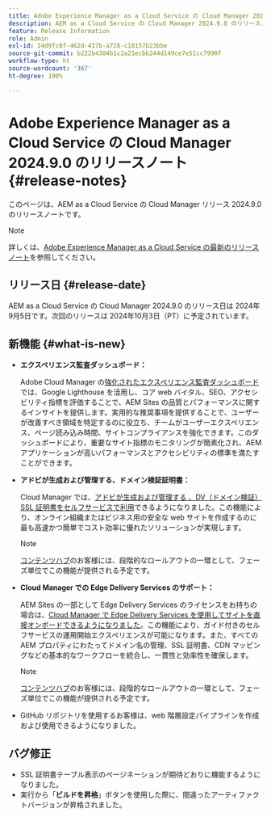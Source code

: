 ```yaml
---
title: Adobe Experience Manager as a Cloud Service の Cloud Manager 2024.9.0 のリリースノート
description: AEM as a Cloud Service の Cloud Manager 2024.9.0 のリリースノートについて説明します。
feature: Release Information
role: Admin
exl-id: 24d9fc6f-462d-417b-a728-c18157b23bbe
source-git-commit: b222b4384b1c2a21ecbb244d149ce7e51cc7990f
workflow-type: ht
source-wordcount: '367'
ht-degree: 100%

---
```


# Adobe Experience Manager as a Cloud Service の Cloud Manager 2024.9.0 のリリースノート {#release-notes}

このページは、AEM as a Cloud Service の Cloud Manager リリース 2024.9.0 のリリースノートです。

>[!NOTE]
>
>詳しくは、[Adobe Experience Manager as a Cloud Service の最新のリリースノート](/help/release-notes/release-notes-cloud/release-notes-current.md)を参照してください。

## リリース日 {#release-date}

AEM as a Cloud Service の Cloud Manager 2024.9.0 のリリース日は 2024年9月5日です。次回のリリースは 2024年10月3日（PT）に予定されています。

## 新機能 {#what-is-new}

* **エクスペリエンス監査ダッシュボード：**

  Adobe Cloud Manager の[強化されたエクスペリエンス監査ダッシュボード](/help/implementing/cloud-manager/experience-audit-dashboard.md)では、Google Lighthouse を活用し、コア web バイタル、SEO、アクセシビリティ指標を評価することで、AEM Sites の品質とパフォーマンスに関するインサイトを提供します。実用的な推奨事項を提供することで、ユーザーが改善すべき領域を特定するのに役立ち、チームがユーザーエクスペリエンス、ページ読み込み時間、サイトコンプライアンスを強化できます。このダッシュボードにより、重要なサイト指標のモニタリングが簡素化され、AEM アプリケーションが高いパフォーマンスとアクセシビリティの標準を満たすことができます。

* **アドビが生成および管理する、ドメイン検証証明書：**

  Cloud Manager では、[アドビが生成および管理する 、DV（ドメイン検証）SSL 証明書をセルフサービスで利用](/help/implementing/cloud-manager/managing-ssl-certifications/add-ssl-certificate.md)できるようになりました。この機能により、オンライン組織またはビジネス用の安全な web サイトを作成するのに最も高速かつ簡単でコスト効率に優れたソリューションが実現します。<!-- CMGR-52403 -->

  >[!NOTE]
  >
  >[コンテンツハブ](/help/assets/product-overview.md)のお客様には、段階的なロールアウトの一環として、フェーズ単位でこの機能が提供される予定です。

* **Cloud Manager での Edge Delivery Services のサポート：**

  AEM Sites の一部として Edge Delivery Services のライセンスをお持ちの場合は、[Cloud Manager で Edge Delivery Services を使用してサイトを直接オンボードできるようになりました](/help/implementing/cloud-manager/edge-delivery/introduction-to-edge-delivery-services.md)。この機能により、ガイド付きのセルフサービスの運用開始エクスペリエンスが可能になります。また、すべての AEM プロパティにわたってドメイン名の管理、SSL 証明書、CDN マッピングなどの基本的なワークフローを統合し、一貫性と効率性を確保します。<!-- CMGR-49859 -->

  >[!NOTE]
  >
  >[コンテンツハブ](/help/assets/product-overview.md)のお客様には、段階的なロールアウトの一環として、フェーズ単位でこの機能が提供される予定です。

* GitHub リポジトリを使用するお客様は、web 階層設定パイプラインを作成および使用できるようになりました。<!--( KEEP IN? SP: YES CMGR-59046 and Slack https://cq-dev.slack.com/archives/C07LFP5BZ2L/p1725407057847379 ) -->

<!--
## Early adoption program {#early-adoption}

For a chance to test some upcoming features, be a part of Adobe's early adoption program. -->


## バグ修正

* SSL 証明書テーブル表示のページネーションが期待どおりに機能するようになりました。<!-- (CMGR-60804 - [UI] Pagination doesn't work for ssl certificates) -->
* 実行から「**ビルドを昇格**」ボタンを使用した際に、間違ったアーティファクトバージョンが昇格されました。<!-- ( KEEP IN? SP: YES CMGR-59519 and Slack https://cq-dev.slack.com/archives/C07LFPN2R08/p1725408253474129 ) -->

<!-- * Slack message says next release? SP: REMOVE (Leave in for now) SSL Certificates table in Cloud Manager now enables pagination in the user experience. ( https://jira.corp.adobe.com/browse/CMGR-61041 and Slack https://cq-dev.slack.com/archives/C07LFRE9QJU/p1725408553760009 ) --<>
